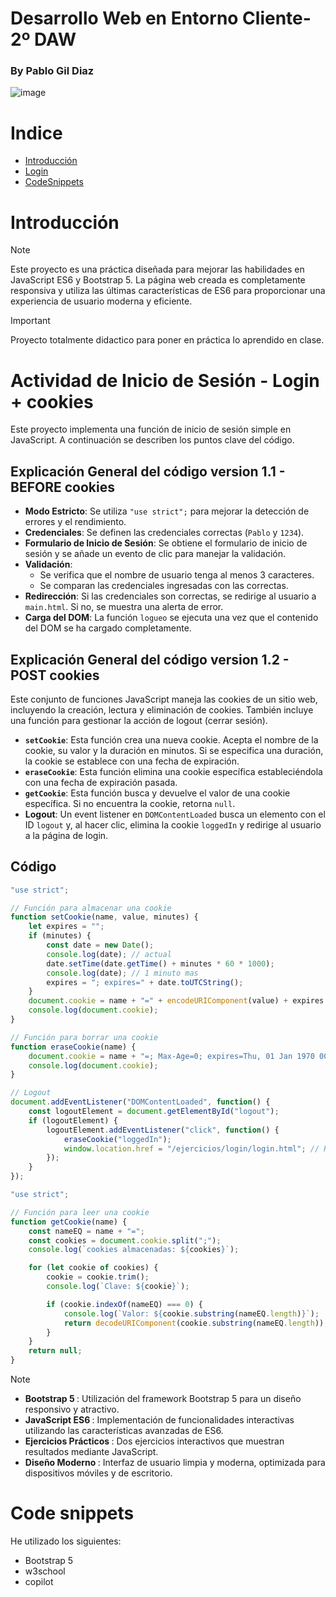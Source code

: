 <!-- 

Trabajo realizado por Pablo gil diaz alias Envy.
Finalizado dia 03/10.
Asignatura -  Entorno cliente.
Profesor - J.

-->

<h1>Desarrollo Web en Entorno Cliente- 2º DAW</h1>
<h3>By Pablo Gil Diaz</h3>

![image](https://github.com/user-attachments/assets/4377f231-3a60-4948-8136-cea4a86cfe11)

<h1 id="indice">Indice</h1>
<ul>
  <li><a href="#introducción">Introducción</a></li>
  <li><a href="#actividad-de-inicio-de-sesión---login--cookies">Login</a></li>
  <li><a href="#code-snippets">CodeSnippets</a></li>
</ul>

<h1 id="introducción">Introducción</h1>

> [!NOTE]
> Este proyecto es una práctica diseñada para mejorar las habilidades en JavaScript ES6 y Bootstrap 5. La página web creada es completamente responsiva y utiliza las últimas características de ES6 para proporcionar una experiencia de usuario moderna y eficiente.
  
>[!IMPORTANT]
> Proyecto totalmente didactico para poner en práctica lo aprendido en clase.

<h1 id="actividad-de-inicio-de-sesión---login--cookies"> Actividad de Inicio de Sesión - Login + cookies </h1>

Este proyecto implementa una función de inicio de sesión simple en JavaScript. 
A continuación se describen los puntos clave del código.

## Explicación General del código version 1.1 - BEFORE cookies

- **Modo Estricto**: Se utiliza `"use strict";` para mejorar la detección de errores y el rendimiento.
- **Credenciales**: Se definen las credenciales correctas (`Pablo` y `1234`).
- **Formulario de Inicio de Sesión**: Se obtiene el formulario de inicio de sesión y se añade un evento de clic para manejar la validación.
- **Validación**: 
  - Se verifica que el nombre de usuario tenga al menos 3 caracteres.
  - Se comparan las credenciales ingresadas con las correctas.
- **Redirección**: Si las credenciales son correctas, se redirige al usuario a `main.html`. Si no, se muestra una alerta de error.
- **Carga del DOM**: La función `logueo` se ejecuta una vez que el contenido del DOM se ha cargado completamente.

## Explicación General del código version 1.2 - POST cookies

Este conjunto de funciones JavaScript maneja las cookies de un sitio web, incluyendo la creación, lectura y eliminación de cookies. También incluye una función para gestionar la acción de logout (cerrar sesión).

- **`setCookie`**: Esta función crea una nueva cookie. Acepta el nombre de la cookie, su valor y la duración en minutos. Si se especifica una duración, la cookie se establece con una fecha de expiración.
- **`eraseCookie`**: Esta función elimina una cookie específica estableciéndola con una fecha de expiración pasada.
- **`getCookie`**: Esta función busca y devuelve el valor de una cookie específica. Si no encuentra la cookie, retorna `null`.
- **Logout**: Un event listener en `DOMContentLoaded` busca un elemento con el ID `logout` y, al hacer clic, elimina la cookie `loggedIn` y redirige al usuario a la página de login.

## Código

```javascript
"use strict";

// Función para almacenar una cookie
function setCookie(name, value, minutes) {
    let expires = "";
    if (minutes) {
        const date = new Date();
        console.log(date); // actual
        date.setTime(date.getTime() + minutes * 60 * 1000);
        console.log(date); // 1 minuto mas
        expires = "; expires=" + date.toUTCString();
    }
    document.cookie = name + "=" + encodeURIComponent(value) + expires + "; path=/; SameSite=Strict; Secure";
    console.log(document.cookie);
}

// Función para borrar una cookie
function eraseCookie(name) {
    document.cookie = name + "=; Max-Age=0; expires=Thu, 01 Jan 1970 00:00:00 UTC; path=/; SameSite=Strict; Secure";
    console.log(document.cookie);
}

// Logout
document.addEventListener("DOMContentLoaded", function() {
    const logoutElement = document.getElementById("logout");
    if (logoutElement) {
        logoutElement.addEventListener("click", function() {
            eraseCookie("loggedIn");
            window.location.href = "/ejercicios/login/login.html"; // Ruta absoluta
        });
    }
});

"use strict";

// Función para leer una cookie
function getCookie(name) {
    const nameEQ = name + "=";
    const cookies = document.cookie.split(";");
    console.log(`cookies almacenadas: ${cookies}`);

    for (let cookie of cookies) {
        cookie = cookie.trim();
        console.log(`Clave: ${cookie}`);

        if (cookie.indexOf(nameEQ) === 0) {
            console.log(`Valor: ${cookie.substring(nameEQ.length)}`);
            return decodeURIComponent(cookie.substring(nameEQ.length));
        }
    }
    return null;
}

```

> [!NOTE]
> - <strong>Bootstrap 5 </strong>: Utilización del framework Bootstrap 5 para un diseño responsivo y atractivo. <br>
> - <strong>JavaScript ES6 </strong>: Implementación de funcionalidades interactivas utilizando las características avanzadas de ES6. <br>
> - <strong>Ejercicios Prácticos </strong>: Dos ejercicios interactivos que muestran resultados mediante JavaScript. <br>
> - <strong>Diseño Moderno </strong>: Interfaz de usuario limpia y moderna, optimizada para dispositivos móviles y de escritorio.



<h1 id="code">Code snippets</h1>
He utilizado los siguientes: <br>

- Bootstrap 5 <br>
- w3school  <br>
- copilot
